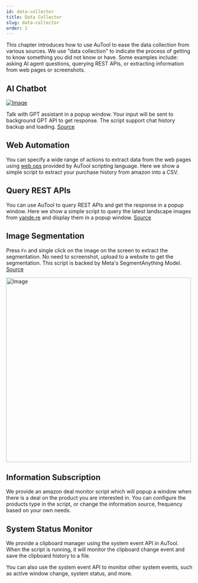 ```yaml
---
id: data-collector
title: Data Collector
slug: data-collector
order: 1
---
```


This chapter introduces how to use AuTool to ease the data collection from various sources. We use "data collection" to indicate the process of getting to know something you did not know or have. Some examples include: asking AI agent questions, querying REST APIs, or extracting information from web pages or screenshots.

## AI Chatbot

[![Image](https://img.shields.io/badge/win64-download-green?logo=dependabot&style=flat-square)](https://google.com)

Talk with GPT assistant in a popup window. Your input will be sent to background GPT API to get response. The script support chat history backup and loading. [Source](https://raw.githubusercontent.com/danalite/autool/main/docs/demo-screen-mask.gif)

## Web Automation

You can specify a wide range of actions to extract data from the web pages using [web ops](../scripts/web) provided by AuTool scripting language. Here we show a simple script to extract your purchase history from amazon into a CSV.

## Query REST APIs

You can use AuTool to query REST APIs and get the response in a popup window. Here we show a simple script to query the latest landscape images from [yande.re](https://yande.re/post?tags=landscape) and display them in a popup window. [Source](https://raw.githubusercontent.com/danalite/autool/main/docs/demo-screen-mask.gif)

## Image Segmentation

Press `Fn` and single click on the image on the screen to extract the segmentation. No need to screenshot, upload to a website to get the segmentation. This script is backed by Meta's SegmentAnything Model. [Source](https://raw.githubusercontent.com/danalite/autool/main/docs/demo-screen-mask.gif)

<div style="overflow-x: auto;">
    <img src="https://raw.githubusercontent.com/danalite/autool/main/docs/demo-screen-mask.gif" alt="Image" style="width:500px;max-width:500px"/>
</div>

## Information Subscription

We provide an amazon deal monitor script which will popup a window when there is a deal on the product you are interested in. You can configure the products type in the script, or change the information source, frequency based on your own needs.

## System Status Monitor

We provide a clipboard manager using the system event API in AuTool. When the script is running, it will monitor the clipboard change event and save the clipboard history to a file.

You can also use the system event API to monitor other system events, such as active window change, system status, and more.
